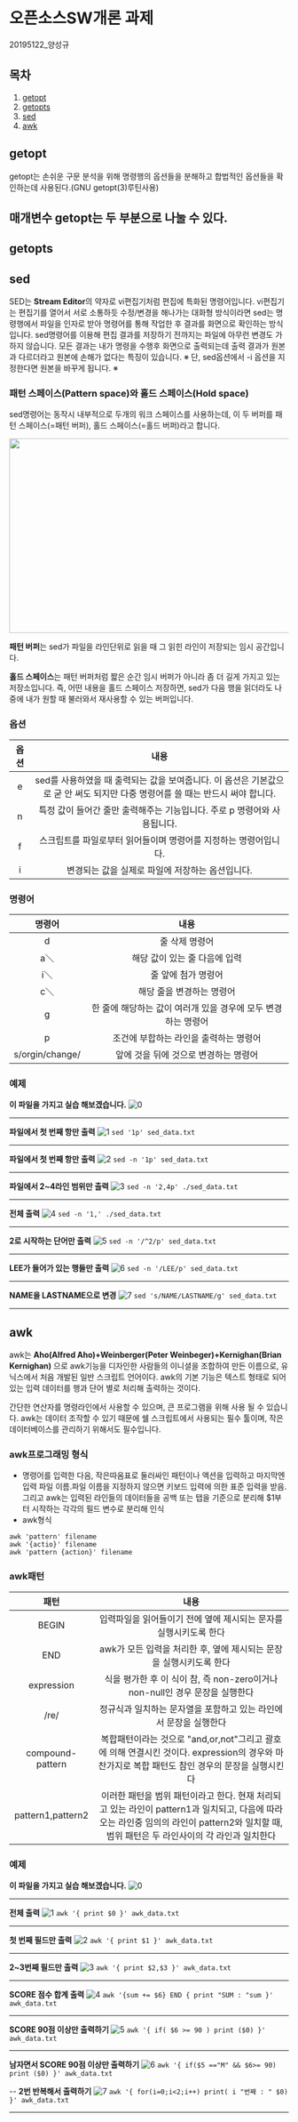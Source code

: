 # 오픈소스SW개론 과제
20195122_양성규
## 목차
1. [getopt](#getopt)
2. [getopts](#getopts)
3. [sed](#sed)
4. [awk](#awk)
## getopt
getopt는 손쉬운 구문 분석을 위해 명령행의 옵션들을 분해하고 합법적인 옵션들을 확인하는데 사용된다.(GNU getopt(3)루틴사용)

매개변수 getopt는 두 부분으로 나눌 수 있다.
-- 
## getopts

## sed
SED는 **Stream Editor**의 약자로 vi편집기처럼 편집에 특화된 명령어입니다.
vi편집기는 편집기를 열어서 서로 소통하듯 수정/변경을 해나가는 대화형 방식이라면 sed는 명령행에서
파일을 인자로 받아 명령어를 통해 작업한 후 결과를 화면으로 확인하는 방식입니다.
sed명령어를 이용해 편집 결과를 저장하기 전까지는 파일에 아무런 변경도 가하지 않습니다.
모든 결과는 내가 명령을 수행후 화면으로 출력되는데 출력 결과가 원본과 다르더라고 원본에 손해가 없다는 특징이 있습니다.
※ 단, sed옵션에서 -i 옵션을 지정한다면 원본을 바꾸게 됩니다. ※
### 패턴 스페이스(Pattern space)와 홀드 스페이스(Hold space)
sed명령어는 동작시 내부적으로 두개의 워크 스페이스를 사용하는데, 이 두 버퍼를 패턴 스페이스(=패턴 버퍼), 홀드 스페이스(=홀드 버퍼)라고 합니다.

<img src="https://user-images.githubusercontent.com/94627358/142590215-c26eb545-b49c-4678-8549-0b2cf8d90faa.PNG" width="600" height="350">

**패턴 버퍼**는 sed가 파일을 라인단위로 읽을 때 그 읽힌 라인이 저장되는 임시 공간입니다.

**홀드 스페이스**는 패턴 버퍼처럼 짧은 순간 임시 버퍼가 아니라 좀 더 길게 가지고 있는 저장소입니다. 즉, 어떤 내용을 홀드 스페이스 저장하면, sed가 다음 행을 읽더라도 나중에 내가 원할 때 불러와서 재사용할 수 있는 버퍼입니다.
### 옵션
|옵션|내용|
|:---:|:---:|
|e|sed를 사용하였을 때 출력되는 값을 보여줍니다. 이 옵션은 기본값으로 굳 안 써도 되지만 다중 명령어를 쓸 때는 반드시 써야 합니다.|
|n|특정 값이 들어간 줄만 출력해주는 기능입니다. 주로 p 명령어와 사용됩니다.|
|f|스크립트를 파일로부터 읽어들이며 명령어를 지정하는 명령어입니다.|
|i|변경되는 값을 실제로 파일에 저장하는 옵션입니다.|
### 명령어
|명령어|내용|
|:---:|:---:|
|d|줄 삭제 명령어|
|a＼|해당 값이 있는 줄 다음에 입력|
|i＼|줄 앞에 첨가 명령어|
|c＼|해당 줄을 변경하는 명령어|
|g|한 줄에 해당하는 값이 여러개 있을 경우에 모두 변경하는 명령어|
|p|조건에 부합하는 라인을 출력하는 명령어|
|s/orgin/change/|앞에 것을 뒤에 것으로 변경하는 명령어|
### 예제
**이 파일을 가지고 실습 해보겠습니다.**
![0](https://user-images.githubusercontent.com/94627358/142593879-1ba81ecc-06d0-46e2-9d56-c103a425f2f1.PNG)

---
**파일에서 첫 번째 항만 출력**
![1](https://user-images.githubusercontent.com/94627358/142594057-585a90e4-2621-454a-9eae-8ec29c2a2872.PNG)
```sed '1p' sed_data.txt```

---
**파일에서 첫 번째 항만 출력**
![2](https://user-images.githubusercontent.com/94627358/142594415-216fa9a1-6fe3-42f7-8de9-8a3ce5542526.PNG)
```sed -n '1p' sed_data.txt```

---
**파일에서 2~4라인 범위만 출력**
![3](https://user-images.githubusercontent.com/94627358/142594531-860f360b-bac7-4b9f-9302-12d462bb2ceb.PNG)
 ```sed -n '2,4p' ./sed_data.txt```

---
**전체 출력**
![4](https://user-images.githubusercontent.com/94627358/142594537-97bea3ce-e359-4e56-9950-0975b27646f0.PNG)
```sed -n '1,' ./sed_data.txt```

---
**2로 시작하는 단어만 출력**
![5](https://user-images.githubusercontent.com/94627358/142594550-cc881bbf-2e25-4c37-9e4f-35eed91bf52e.PNG)
```sed -n '/^2/p' sed_data.txt```

---
**LEE가 들어가 있는 행들만 출력**
![6](https://user-images.githubusercontent.com/94627358/142594553-4d35ef0e-4f0e-4bbc-864f-56aa1dd51968.PNG)
```sed -n '/LEE/p' sed_data.txt```

---
**NAME을 LASTNAME으로 변경**
![7](https://user-images.githubusercontent.com/94627358/142594555-ae7b22dd-bc01-4896-a548-187fa11723fd.PNG)
```sed 's/NAME/LASTNAME/g' sed_data.txt```

---
## awk
awk는 **Aho(Alfred Aho)+Weinberger(Peter Weinbeger)+Kernighan(Brian Kernighan)** 으로 awk기능을 디자인한 사람들의 이니셜을 조합하여 만든 이름으로, 유닉스에서 처음 개발된 일반 스크립트 언어이다. awk의 기본 기능은 텍스트 형태로 되어있는 입력 데이터를 행과 단어 별로 처리해 출력하는 것이다.

간단한 연산자를 명령라인에서 사용할 수 있으며, 큰 프로그램을 위해 사용 될 수 있습니다. awk는 데이터 조작할 수 있기 때문에 쉘 스크립트에서 사용되는 필수 툴이며, 작은 데이터베이스를 관리하기 위해서도 필수입니다.
### awk프로그래밍 형식
- 명령어를 입력한 다음, 작은따옴표로 둘러싸인 패턴이나 액션을 입력하고 마지막엔 입력 파일 이름.파일 이름을 지정하지 않으면 키보드 입력에 의한 표준 입력을 받음. 그리고 awk는 입력된 라인들의 데이터들을 공백 또는 탭을 기준으로 분리해 $1부터 시작하는 각각의 필드 변수로 분리해 인식
- awk형식
```
awk 'pattern' filename
awk '{actio}' filename
awk 'pattern {action}' filename
```
### awk패턴
|패턴|내용|
|:---:|:---:|
|BEGIN|입력파일을 읽어들이기 전에 옆에 제시되는 문자를 실행시키도록 한다|
|END|awk가 모든 입력을 처리한 후, 옆에 제시되는 문장을 실행시키도록 한다|
|expression|식을 평가한 후 이 식이 참, 즉 non-zero이거나 non-null인 경우 문장을 실행한다|
|/re/|정규식과 일치하는 문자열을 포함하고 있는 라인에서 문장을 실행한다|
|compound-pattern|복합패턴이라는 것으로 "and,or,not"그리고 괄호에 의해 연결시킨 것이다. expression의 경우와 마찬가지로 복합 패턴도 참인 경우의 문장을 실행시킨다|
|pattern1,pattern2|이러한 패턴을 범위 패턴이라고 한다. 현재 처리되고 있는 라인이 pattern1과 일치되고, 다음에 따라오는 라인중 임의의 라인이 pattern2와 일치할 때, 범위 패턴은 두 라인사이의 각 라인과 일치한다|
### 예제
**이 파일을 가지고 실습 해보겠습니다.**
![0](https://user-images.githubusercontent.com/94627358/142600623-5d2b4135-67af-4bc6-80ff-5fd73435897c.PNG)


---
**전체 출력**
![1](https://user-images.githubusercontent.com/94627358/142600659-d48b1e9f-dfe8-4945-aa9f-beeec5d681c0.PNG)
```awk '{ print $0 }' awk_data.txt```

---
**첫 번째 필드만 출력**
![2](https://user-images.githubusercontent.com/94627358/142600663-a5036736-9d8c-4d34-a0c3-95d3c49b372b.PNG)
```awk '{ print $1 }' awk_data.txt```

---
**2~3번째 필드만 출력**
![3](https://user-images.githubusercontent.com/94627358/142600664-f4f01239-3319-409f-8e47-0836f32a9a5f.PNG)
```awk '{ print $2,$3 }' awk_data.txt```

---
**SCORE 점수 합계 출력**
![4](https://user-images.githubusercontent.com/94627358/142600666-f78b5515-fa0e-44a9-9cbf-383ea1895584.PNG)
```awk '{sum += $6} END { print "SUM : "sum }' awk_data.txt```

---
**SCORE 90점 이상만 출력하기**
![5](https://user-images.githubusercontent.com/94627358/142600669-df8e54a7-128d-4c7c-8449-4d02ed60e3fe.PNG)
```awk '{ if( $6 >= 90 ) print ($0) }' awk_data.txt```

---
**남자면서 SCORE 90점 이상만 출력하기**
![6](https://user-images.githubusercontent.com/94627358/142600671-07d782c0-35e3-4fcc-a025-fa5a3c29fa78.PNG)
```awk '{ if($5 =="M" && $6>= 90) print ($0) }' awk_data.txt```

--
**2번 반복해서 출력하기**
![7](https://user-images.githubusercontent.com/94627358/142600673-1e57ab65-9532-4e9d-84bd-4971316ce4c8.PNG)
```awk '{ for(i=0;i<2;i++) print( i "번째 : " $0) }' awk_data.txt```


---

